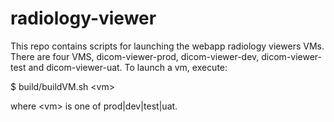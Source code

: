 # radiology-viewer

This repo contains scripts for launching the webapp radiology viewers VMs. There are four VMS, dicom-viewer-prod, dicom-viewer-dev, dicom-viewer-test and dicom-viewer-uat. To launch a vm, execute:

  $ build/buildVM.sh \<vm\>

where \<vm\> is one of prod|dev|test|uat.
